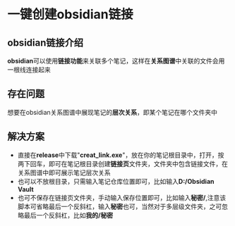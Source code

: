 # 一键创建obsidian链接
## obsidian链接介绍
**obsidian**可以使用**链接功能**来关联多个笔记，这样在**关系图谱**中关联的文件会用一根线连接起来
## 存在问题
想要在obsidian关系图谱中展现笔记的**层次关系**，即某个笔记在哪个文件夹中
## 解决方案
- 直接在**release**中下载"**creat_link.exe**"，放在你的笔记根目录中，打开，按两下回车，即可在笔记根目录创建**链接页**文件夹，文件夹中包含链接文件，在关系图谱中即可展示笔记层次关系
- 也可以不放根目录，只需输入笔记仓库位置即可，比如输入**D:/Obsidian Vault**
- 也可不保存在链接页文件夹，手动输入保存位置即可，比如输入**秘密/**,注意该脚本可省略最后一个反斜杠，输入**秘密**也可，当然对于多层级文件夹，之可忽略最后一个反斜杠，比如**我的/秘密**


